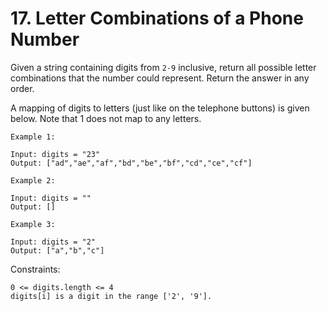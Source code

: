 # 17. Letter Combinations of a Phone Number

Given a string containing digits from `2-9` inclusive, return all possible letter combinations that the number could represent.
Return the answer in any order.

A mapping of digits to letters (just like on the telephone buttons) is given below. Note that 1 does not map to any letters.

```
Example 1:

Input: digits = "23"
Output: ["ad","ae","af","bd","be","bf","cd","ce","cf"]
```

```
Example 2:

Input: digits = ""
Output: []
```

```
Example 3:

Input: digits = "2"
Output: ["a","b","c"]
```

Constraints:

```
0 <= digits.length <= 4
digits[i] is a digit in the range ['2', '9'].
```
